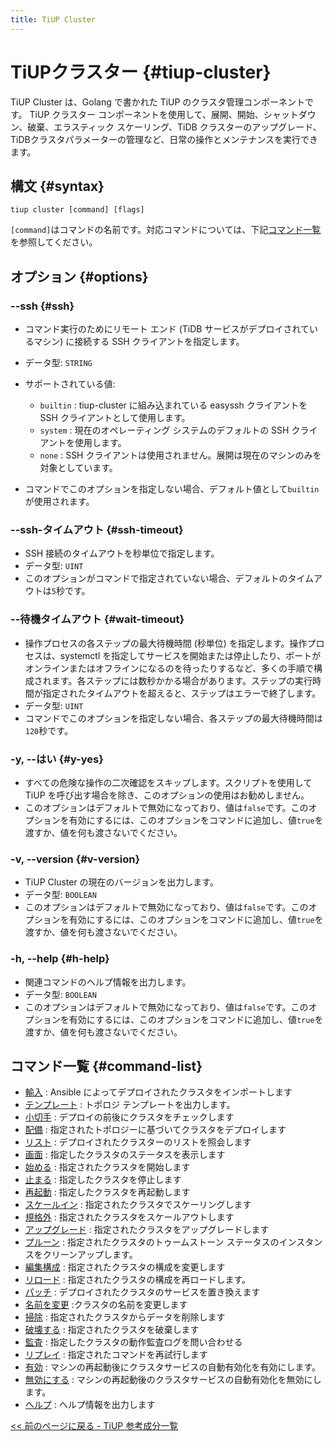 ```yaml
---
title: TiUP Cluster
---
```


# TiUPクラスター {#tiup-cluster}

TiUP Cluster は、Golang で書かれた TiUP のクラスタ管理コンポーネントです。 TiUP クラスター コンポーネントを使用して、展開、開始、シャットダウン、破棄、エラスティック スケーリング、TiDB クラスターのアップグレード、TiDBクラスタパラメーターの管理など、日常の操作とメンテナンスを実行できます。

## 構文 {#syntax}

```shell
tiup cluster [command] [flags]
```

`[command]`はコマンドの名前です。対応コマンドについては、下記[コマンド一覧](#command-list)を参照してください。

## オプション {#options}

### --ssh {#ssh}

-   コマンド実行のためにリモート エンド (TiDB サービスがデプロイされているマシン) に接続する SSH クライアントを指定します。

-   データ型: `STRING`

-   サポートされている値:

    -   `builtin` : tiup-cluster に組み込まれている easyssh クライアントを SSH クライアントとして使用します。
    -   `system` : 現在のオペレーティング システムのデフォルトの SSH クライアントを使用します。
    -   `none` : SSH クライアントは使用されません。展開は現在のマシンのみを対象としています。

-   コマンドでこのオプションを指定しない場合、デフォルト値として`builtin`が使用されます。

### --ssh-タイムアウト {#ssh-timeout}

-   SSH 接続のタイムアウトを秒単位で指定します。
-   データ型: `UINT`
-   このオプションがコマンドで指定されていない場合、デフォルトのタイムアウトは`5`秒です。

### --待機タイムアウト {#wait-timeout}

-   操作プロセスの各ステップの最大待機時間 (秒単位) を指定します。操作プロセスは、systemctl を指定してサービスを開始または停止したり、ポートがオンラインまたはオフラインになるのを待ったりするなど、多くの手順で構成されます。各ステップには数秒かかる場合があります。ステップの実行時間が指定されたタイムアウトを超えると、ステップはエラーで終了します。
-   データ型: `UINT`
-   コマンドでこのオプションを指定しない場合、各ステップの最大待機時間は`120`秒です。

### -y, --はい {#y-yes}

-   すべての危険な操作の二次確認をスキップします。スクリプトを使用して TiUP を呼び出す場合を除き、このオプションの使用はお勧めしません。
-   このオプションはデフォルトで無効になっており、値は`false`です。このオプションを有効にするには、このオプションをコマンドに追加し、値`true`を渡すか、値を何も渡さないでください。

### -v, --version {#v-version}

-   TiUP Cluster の現在のバージョンを出力します。
-   データ型: `BOOLEAN`
-   このオプションはデフォルトで無効になっており、値は`false`です。このオプションを有効にするには、このオプションをコマンドに追加し、値`true`を渡すか、値を何も渡さないでください。

### -h, --help {#h-help}

-   関連コマンドのヘルプ情報を出力します。
-   データ型: `BOOLEAN`
-   このオプションはデフォルトで無効になっており、値は`false`です。このオプションを有効にするには、このオプションをコマンドに追加し、値`true`を渡すか、値を何も渡さないでください。

## コマンド一覧 {#command-list}

-   [輸入](/tiup/tiup-component-cluster-import.md) : Ansible によってデプロイされたクラスタをインポートします
-   [テンプレート](/tiup/tiup-component-cluster-template.md) : トポロジ テンプレートを出力します。
-   [小切手](/tiup/tiup-component-cluster-check.md) : デプロイの前後にクラスタをチェックします
-   [配備](/tiup/tiup-component-cluster-deploy.md) : 指定されたトポロジーに基づいてクラスタをデプロイします
-   [リスト](/tiup/tiup-component-cluster-list.md) : デプロイされたクラスターのリストを照会します
-   [画面](/tiup/tiup-component-cluster-display.md) : 指定したクラスタのステータスを表示します
-   [始める](/tiup/tiup-component-cluster-start.md) : 指定されたクラスタを開始します
-   [止まる](/tiup/tiup-component-cluster-stop.md) : 指定したクラスタを停止します
-   [再起動](/tiup/tiup-component-cluster-restart.md) : 指定したクラスタを再起動します
-   [スケールイン](/tiup/tiup-component-cluster-scale-in.md) : 指定されたクラスタでスケーリングします
-   [規格外](/tiup/tiup-component-cluster-scale-out.md) : 指定されたクラスタをスケールアウトします
-   [アップグレード](/tiup/tiup-component-cluster-upgrade.md) : 指定されたクラスタをアップグレードします
-   [プルーン](/tiup/tiup-component-cluster-prune.md) : 指定されたクラスタのトゥームストーン ステータスのインスタンスをクリーンアップします。
-   [編集構成](/tiup/tiup-component-cluster-edit-config.md) : 指定されたクラスタの構成を変更します
-   [リロード](/tiup/tiup-component-cluster-reload.md) : 指定されたクラスタの構成を再ロードします。
-   [パッチ](/tiup/tiup-component-cluster-patch.md) : デプロイされたクラスタのサービスを置き換えます
-   [名前を変更](/tiup/tiup-component-cluster-rename.md) :クラスタの名前を変更します
-   [掃除](/tiup/tiup-component-cluster-clean.md) : 指定されたクラスタからデータを削除します
-   [破壊する](/tiup/tiup-component-cluster-destroy.md) : 指定されたクラスタを破棄します
-   [監査](/tiup/tiup-component-cluster-audit.md) : 指定したクラスタの動作監査ログを問い合わせる
-   [リプレイ](/tiup/tiup-component-cluster-replay.md) : 指定されたコマンドを再試行します
-   [有効](/tiup/tiup-component-cluster-enable.md) : マシンの再起動後にクラスタサービスの自動有効化を有効にします。
-   [無効にする](/tiup/tiup-component-cluster-disable.md) : マシンの再起動後のクラスタサービスの自動有効化を無効にします。
-   [ヘルプ](/tiup/tiup-component-cluster-help.md) : ヘルプ情報を出力します

[&lt;&lt; 前のページに戻る - TiUP 参考成分一覧](/tiup/tiup-reference.md#component-list)
